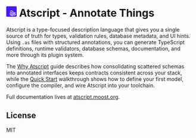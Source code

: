# <img src="https://raw.githubusercontent.com/moostjs/atscript/main/packages/vscode/icons/as-logo.svg" alt="Atscript Demo" width="28"> Atscript - Annotate Things

Atscript is a type-focused description language that gives you a single source of truth for types, validation rules, database metadata, and UI hints. Using `.as` files with structured annotations, you can generate TypeScript definitions, runtime validators, database schemas, documentation, and more through its plugin system.

The [Why Atscript](https://atscript.moost.org/guide/why-atscript) guide describes how consolidating scattered schemas into annotated interfaces keeps contracts consistent across your stack, while the [Quick Start](https://atscript.moost.org/guide/quick-start) walkthrough shows how to define your first model, configure the compiler, and wire Atscript into your toolchain.

Full documentation lives at [atscript.moost.org](https://atscript.moost.org/).

## License

MIT
